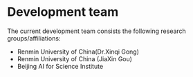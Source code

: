 
# Development team
The current development team consists the following research groups/affiliations:
- Renmin University of China(Dr.Xinqi Gong)
- Renmin University of China (JiaXin Gou)
- Beijing AI for Science Institute
